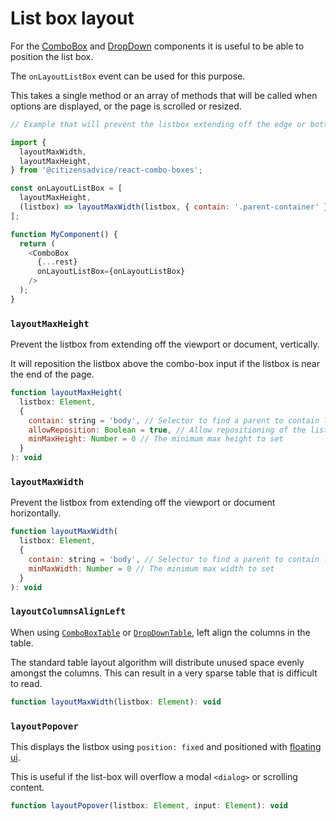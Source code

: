 # List box layout

For the [ComboBox](combo_box.md) and [DropDown](drop_down.md) components it is
useful to be able to position the list box.

The `onLayoutListBox` event can be used for this purpose.

This takes a single method or an array of methods that will be called
when options are displayed, or the page is scrolled or resized.

```js
// Example that will prevent the listbox extending off the edge or bottom of the window

import {
  layoutMaxWidth,
  layoutMaxHeight,
} from '@citizensadvice/react-combo-boxes';

const onLayoutListBox = [
  layoutMaxHeight,
  (listbox) => layoutMaxWidth(listbox, { contain: '.parent-container' }),
];

function MyComponent() {
  return (
    <ComboBox
      {...rest}
      onLayoutListBox={onLayoutListBox}
    />
  );
}
```

### `layoutMaxHeight`

Prevent the listbox from extending off the viewport or document, vertically.

It will reposition the listbox above the combo-box input if the listbox is near the end of the page.

```js
function layoutMaxHeight(
  listbox: Element,
  {
    contain: string = 'body', // Selector to find a parent to contain list box in
    allowReposition: Boolean = true, // Allow repositioning of the list box
    minMaxHeight: Number = 0 // The minimum max height to set
  }
): void
```

### `layoutMaxWidth`

Prevent the listbox from extending off the viewport or document horizontally.

```js
function layoutMaxWidth(
  listbox: Element,
  {
    contain: string = 'body', // Selector to find a parent to contain list box in
    minMaxWidth: Number = 0 // The minimum max width to set
  }
): void
```

### `layoutColumnsAlignLeft`

When using [`ComboBoxTable`](combo_box_table.md) or [`DropDownTable`](drop_down_table.md),
left align the columns in the table.

The standard table layout algorithm will distribute unused space evenly amongst the columns.
This can result in a very sparse table that is difficult to read.

```js
function layoutMaxWidth(listbox: Element): void
```

### `layoutPopover`

This displays the listbox using `position: fixed` and positioned with
[floating ui](https://floating-ui.com/).

This is useful if the list-box will overflow a modal `<dialog>` or scrolling content.

```js
function layoutPopover(listbox: Element, input: Element): void
```

